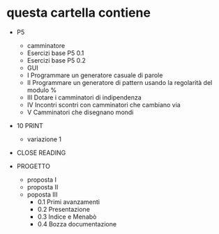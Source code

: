 # questa cartella contiene

* P5
   * camminatore
   * Esercizi base P5 0.1
   * Esercizi base P5 0.2
   * GUI
   * I Programmare un generatore casuale di parole
   * II Programmare un generatore di pattern usando la regolarità del modulo %
   * III Dotare i camminatori di indipendenza
   * IV Incontri scontri con camminatori che cambiano via
   * V Camminatori che disegnano mondi

* 10 PRINT
   * variazione 1
 
* CLOSE READING

* PROGETTO
  * proposta I
  * proposta II
  * poposta III
    * 0.1 Primi avanzamenti
    * 0.2 Presentazione
    * 0.3 Indice e Menabò
    * 0.4 Bozza documentazione  
